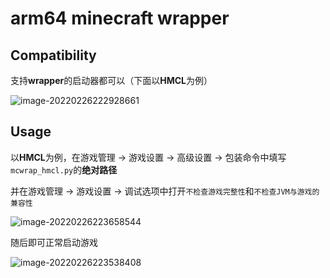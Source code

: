 # arm64 minecraft wrapper

## Compatibility

支持**wrapper**的启动器都可以（下面以**HMCL**为例）

![image-20220226222928661](https://gitee.com/Kevinello/pic/raw/master/20220226-222929.png)

## Usage

以**HMCL**为例，在游戏管理 -> 游戏设置 -> 高级设置 -> 包装命令中填写`mcwrap_hmcl.py`的**绝对路径**

并在游戏管理 -> 游戏设置 -> 调试选项中打开`不检查游戏完整性`和`不检查JVM与游戏的兼容性`

![image-20220226223658544](https://gitee.com/Kevinello/pic/raw/master/20220226-223659.png)

随后即可正常启动游戏

![image-20220226223538408](https://gitee.com/Kevinello/pic/raw/master/20220226-223539.png)


